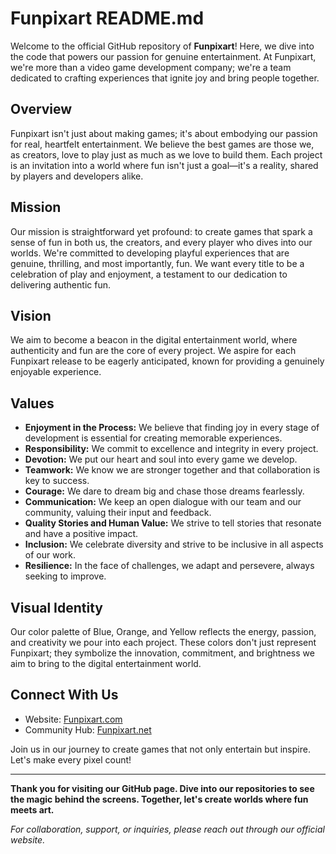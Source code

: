
# Funpixart README.md

Welcome to the official GitHub repository of **Funpixart**! Here, we dive into the code that powers our passion for genuine entertainment. At Funpixart, we're more than a video game development company; we're a team dedicated to crafting experiences that ignite joy and bring people together.

## Overview

Funpixart isn't just about making games; it's about embodying our passion for real, heartfelt entertainment. We believe the best games are those we, as creators, love to play just as much as we love to build them. Each project is an invitation into a world where fun isn't just a goal—it's a reality, shared by players and developers alike.

## Mission

Our mission is straightforward yet profound: to create games that spark a sense of fun in both us, the creators, and every player who dives into our worlds. We're committed to developing playful experiences that are genuine, thrilling, and most importantly, fun. We want every title to be a celebration of play and enjoyment, a testament to our dedication to delivering authentic fun.

## Vision

We aim to become a beacon in the digital entertainment world, where authenticity and fun are the core of every project. We aspire for each Funpixart release to be eagerly anticipated, known for providing a genuinely enjoyable experience.

## Values

- **Enjoyment in the Process:** We believe that finding joy in every stage of development is essential for creating memorable experiences.
- **Responsibility:** We commit to excellence and integrity in every project.
- **Devotion:** We put our heart and soul into every game we develop.
- **Teamwork:** We know we are stronger together and that collaboration is key to success.
- **Courage:** We dare to dream big and chase those dreams fearlessly.
- **Communication:** We keep an open dialogue with our team and our community, valuing their input and feedback.
- **Quality Stories and Human Value:** We strive to tell stories that resonate and have a positive impact.
- **Inclusion:** We celebrate diversity and strive to be inclusive in all aspects of our work.
- **Resilience:** In the face of challenges, we adapt and persevere, always seeking to improve.

## Visual Identity

Our color palette of Blue, Orange, and Yellow reflects the energy, passion, and creativity we pour into each project. These colors don't just represent Funpixart; they symbolize the innovation, commitment, and brightness we aim to bring to the digital entertainment world.

## Connect With Us

- Website: [Funpixart.com](https://funpixart.com/)
- Community Hub: [Funpixart.net](https://funpixart.net/)

Join us in our journey to create games that not only entertain but inspire. Let's make every pixel count!

---

**Thank you for visiting our GitHub page. Dive into our repositories to see the magic behind the screens. Together, let's create worlds where fun meets art.**

*For collaboration, support, or inquiries, please reach out through our official website.*

